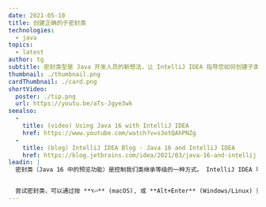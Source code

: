 ```yaml
---
date: 2021-05-10
title: 创建正确的子密封类
technologies:
  - java
topics:
  - latest
author: tg
subtitle: 密封类型是 Java 开发人员的新想法，让 IntelliJ IDEA 指导您如何创建子类
thumbnail: ./thumbnail.png
cardThumbnail: ./card.png
shortVideo:
  poster: ./tip.png
  url: https://youtu.be/aTs-Jgye3wk
seealso:
  - 
    title: (video) Using Java 16 with IntelliJ IDEA
    href: https://www.youtube.com/watch?v=s3otQAhPNZg
  - 
    title: (blog) IntelliJ IDEA Blog - Java 16 and IntelliJ IDEA
    href: https://blog.jetbrains.com/idea/2021/03/java-16-and-intellij-idea/
leadin: |
  密封类（Java 16 中的预览功能）是控制我们类继承等级的一种方式。 IntelliJ IDEA 可以让我们知道继承密封类的类中的问题，并提示解决方案。


  尝试密封类，可以通过按 **⌥⏎** (macOS), 或 **Alt+Enter** (Windows/Linux) 查看和采用提示的建议。
---
```


